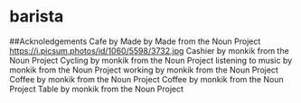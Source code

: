 # barista



##Acknoledgements
Cafe by Made by Made from the Noun Project
https://i.picsum.photos/id/1060/5598/3732.jpg
Cashier by monkik from the Noun Project
Cycling by monkik from the Noun Project
listening to music by monkik from the Noun Project
working by monkik from the Noun Project
Coffee by monkik from the Noun Project
Coffee by monkik from the Noun Project
Table by monkik from the Noun Project